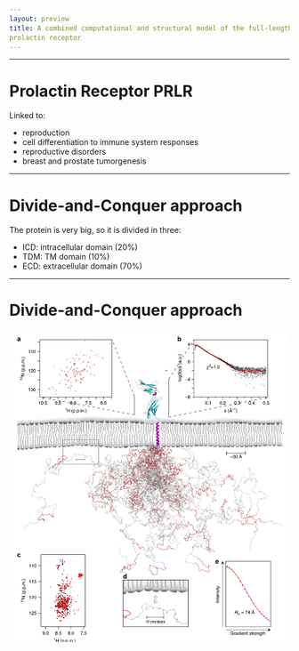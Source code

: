 ```yaml
---
layout: preview
title: A combined computational and structural model of the full-length human
prolactin receptor
---
```


---

# Prolactin Receptor PRLR

Linked to:
- reproduction
- cell differentiation to immune system responses
- reproductive disorders
- breast and prostate tumorgenesis

---

# Divide-and-Conquer approach

The protein is very big, so it is divided in three:
- ICD: intracellular domain (20%)
- TDM: TM domain (10%)
- ECD: extracellular domain (70%)

---

# Divide-and-Conquer approach

![protein](assets/img/fl-prlr.jpeg)
